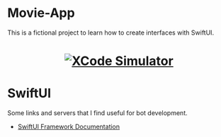 # Movie-App
This is a fictional project to learn how to create interfaces with SwiftUI.

<h1 align="center">
    <a href="https://luizmellolinks.vercel.app/" target="_blank">
        <img alt="XCode Simulator" title="#instalink" src="movie-app.gif" />
    <a/>
</h1>

# SwiftUI
Some links and servers that I find useful for bot development.
* [SwiftUI Framework Documentation](https://developer.apple.com/documentation/swiftui/)

